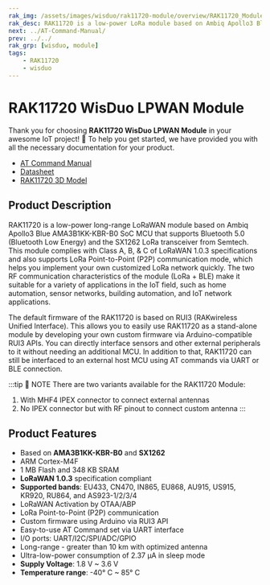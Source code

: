 ```yaml
---
rak_img: /assets/images/wisduo/rak11720-module/overview/RAK11720_Module_buy.png
rak_desc: RAK11720 is a low-power LoRa module based on Ambiq Apollo3 Blue AMA3B1KK-KBR-B0 SoC MCU that supports Bluetooth 5.0 (Bluetooth Low Energy) and the newest SX1262 LoRa transceiver from Semtech. RAK11720 firmware is based on RUI3.
next: ../AT-Command-Manual/
prev: ../../
rak_grp: [wisduo, module]
tags:
    - RAK11720
    - wisduo
---
```


# RAK11720 WisDuo LPWAN Module

Thank you for choosing **RAK11720 WisDuo LPWAN Module** in your awesome IoT project! 🎉 To help you get started, we have provided you with all the necessary documentation for your product.

* [AT Command Manual](../AT-Command-Manual/)
* [Datasheet](../Datasheet/)
* [RAK11720 3D Model](https://downloads.rakwireless.com/3D_File/WisDuo/3D_RAK11720.stp)

## Product Description

RAK11720 is a low-power long-range LoRaWAN module based on Ambiq Apollo3 Blue AMA3B1KK-KBR-B0 SoC MCU that supports Bluetooth 5.0 (Bluetooth Low Energy) and the SX1262 LoRa transceiver from Semtech. This module complies with Class A, B, & C of LoRaWAN 1.0.3 specifications and also supports LoRa Point-to-Point (P2P) communication mode, which helps you implement your own customized LoRa network quickly. The two RF communication characteristics of the module (LoRa + BLE) make it suitable for a variety of applications in the IoT field, such as home automation, sensor networks, building automation, and IoT network applications.

The default firmware of the RAK11720 is based on RUI3 (RAKwireless Unified Interface). This allows you to easily use RAK11720 as a stand-alone module by developing your own custom firmware via Arduino-compatible RUI3 APIs. You can directly interface sensors and other external peripherals to it without needing an additional MCU. In addition to that, RAK11720 can still be interfaced to an external host MCU using AT commands via UART or BLE connection.

:::tip 📝 NOTE
There are two variants available for the RAK11720 Module:
1. With MHF4 IPEX connector to connect external antennas
2. No IPEX connector but with RF pinout to connect custom antenna
:::

## Product Features

- Based on **AMA3B1KK-KBR-B0** and **SX1262**
- ARM Cortex-M4F
- 1&nbsp;MB Flash and 348&nbsp;KB SRAM
- **LoRaWAN 1.0.3** specification compliant
- **Supported bands**: EU433, CN470, IN865, EU868, AU915, US915, KR920, RU864, and AS923-1/2/3/4
- LoRaWAN Activation by OTAA/ABP
- LoRa Point-to-Point (P2P) communication
- Custom firmware using Arduino via RUI3 API
- Easy-to-use AT Command set via UART interface
- I/O ports: UART/I2C/SPI/ADC/GPIO
- Long-range - greater than 10&nbsp;km with optimized antenna
- Ultra-low-power consumption of 2.37&nbsp;μA in sleep mode
- **Supply Voltage**: 1.8&nbsp;V ~ 3.6&nbsp;V
- **Temperature range**: -40°&nbsp;C ~ 85°&nbsp;C
